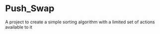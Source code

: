 # Push_Swap

A project to create a simple sorting algorithm with a limited set of actions available to it
